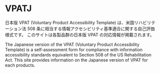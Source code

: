 # VPATJ
日本版 VPAT (Voluntary Product Accessibility Template) は、米国リハビリテーション法 508 条に相当する情報アクセシビリティ基準適合に関する自己評価様式です。
このサイトは各製品群の日本版 VPAT の対応情報が掲載されます。

The Japanese version of the VPAT (Voluntary Product Accessibility Template) is a self-assessment form for compliance with information accessibility standards equivalent to Section 508 of the US Rehabilitation Act. This site provides information on the Japanese version of VPAT for each products.
